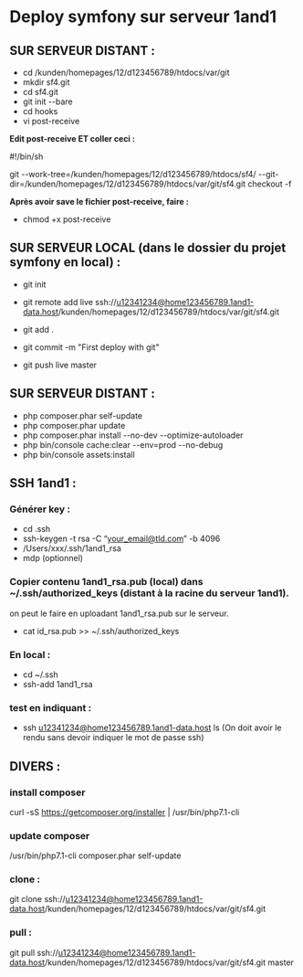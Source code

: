 # Deploy symfony sur serveur 1and1
## SUR SERVEUR DISTANT :
* cd /kunden/homepages/12/d123456789/htdocs/var/git
* mkdir sf4.git
* cd sf4.git
* git init --bare
* cd  hooks
* vi post-receive

__Edit post-receive ET coller ceci :__

#!/bin/sh

git --work-tree=/kunden/homepages/12/d123456789/htdocs/sf4/ --git-dir=/kunden/homepages/12/d123456789/htdocs/var/git/sf4.git checkout -f

__Après avoir save le fichier post-receive, faire :__
* chmod +x post-receive

## SUR SERVEUR LOCAL (dans le dossier du projet symfony en local) :
* git init
* git remote add live ssh://u12341234@home123456789.1and1-data.host/kunden/homepages/12/d123456789/htdocs/var/git/sf4.git

* git add .
* git commit -m "First deploy with git"
* git push live master

## SUR SERVEUR DISTANT :

* php composer.phar self-update
* php composer.phar update
* php composer.phar install --no-dev --optimize-autoloader
* php bin/console cache:clear --env=prod --no-debug
* php bin/console assets:install

## SSH 1and1 :
### Générer key :
* cd .ssh
* ssh-keygen -t rsa -C “your_email@tld.com” -b 4096
* /Users/xxx/.ssh/1and1_rsa
* mdp (optionnel)

### Copier contenu 1and1_rsa.pub (local) dans ~/.ssh/authorized_keys (distant à la racine du serveur 1and1).
on peut le faire en uploadant 1and1_rsa.pub sur le serveur.
* cat id_rsa.pub >> ~/.ssh/authorized_keys

### En local :
* cd ~/.ssh
* ssh-add 1and1_rsa

### test en indiquant : 
* ssh u12341234@home123456789.1and1-data.host ls
(On doit avoir le rendu sans devoir indiquer le mot de passe ssh)

## DIVERS :
### install composer
curl -sS https://getcomposer.org/installer | /usr/bin/php7.1-cli

### update composer
/usr/bin/php7.1-cli composer.phar self-update

### clone :
git clone ssh://u12341234@home123456789.1and1-data.host/kunden/homepages/12/d123456789/htdocs/var/git/sf4.git

### pull :
git pull ssh://u12341234@home123456789.1and1-data.host/kunden/homepages/12/d123456789/htdocs/var/git/sf4.git master
